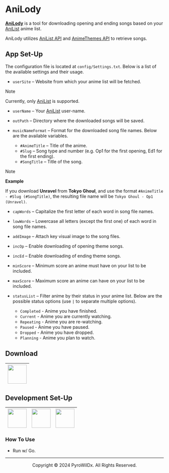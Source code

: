 # AniLody

[**AniLody**](https://github.com/PyroWilDx/AniLody/) is a tool for downloading opening and ending songs based on your [AniList](https://anilist.co/) anime list.

AniLody utilizes [AniList API](https://docs.anilist.co/) and [AnimeThemes API](https://api-docs.animethemes.moe/) to retrieve songs.

## App Set-Up

The configuration file is located at `config/Settings.txt`. Below is a list of the available settings and their usage.

- `userSite` &ndash; Website from which your anime list will be fetched.

> [!NOTE]
> Currently, only [AniList](https://anilist.co/) is supported.

- `userName` &ndash; Your [AniList](https://anilist.co/) user-name.

- `outPath` &ndash; Directory where the downloaded songs will be saved.

- `musicNameFormat` &ndash; Format for the downloaded song file names. Below are the available variables.
  - `#AnimeTitle` &ndash; Title of the anime.
  - `#Slug` &ndash; Song type and number (e.g. Op1 for the first opening, Ed1 for the first ending).
  - `#SongTitle` &ndash; Title of the song.

> [!NOTE]
> **Example**
>
> If you download **Unravel** from **Tokyo Ghoul**, and use the format `#AnimeTitle - #Slug (#SongTitle)`, the resulting file name will be `Tokyo Ghoul - Op1 (Unravel)`.

- `capWords` &ndash; Capitalize the first letter of each word in song file names.

- `lowWords` &ndash; Lowercase all letters (except the first one) of each word in song file names.

- `addImage` &ndash; Attach key visual image to the song files.

- `incOp` &ndash; Enable downloading of opening theme songs.

- `incEd` &ndash; Enable downloading of ending theme songs.

- `minScore` &ndash; Minimum score an anime must have on your list to be included.

- `maxScore` &ndash; Maximum score an anime can have on your list to be included.

- `statusList` &ndash; Filter anime by their status in your anime list. Below are the possible status options (use `|` to separate multiple options).
    - `Completed` - Anime you have finished.
    - `Current` - Anime you are currently watching.
    - `Repeating` - Anime you are re-watching.
    - `Paused` - Anime you have paused.
    - `Dropped` - Anime you have dropped.
    - `Planning` - Anime you plan to watch.

## Download

<div align="center">

| [<img src="https://cdn.jsdelivr.net/gh/devicons/devicon@latest/icons/windows8/windows8-original.svg" width="60"/>](https://www.mediafire.com/file/rsr6mdbm6wlxasm/AniLody.zip/) |
|---|

</div>

## Development Set-Up

<div align="center">

| [<img src="https://cdn.jsdelivr.net/gh/devicons/devicon@latest/icons/go/go-original-wordmark.svg" width="60"/>](https://go.dev/) | [<img src="https://cdn.jsdelivr.net/gh/devicons/devicon@latest/icons/goland/goland-original.svg" width="60"/>](https://www.jetbrains.com/go/) | [<img src="https://cdn.jsdelivr.net/gh/devicons/devicon@latest/icons/windows8/windows8-original.svg" width="60"/>](https://www.microsoft.com/windows/) |
|---|---|---|

</div>

### How To Use

- Run w/ Go.

---

<div align="center">
  Copyright &#169; 2024 PyroWilDx. All Rights Reserved.
</div>

